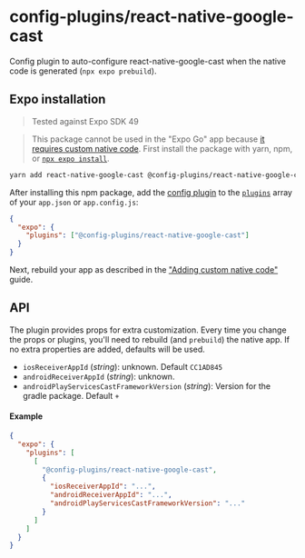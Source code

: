 # config-plugins/react-native-google-cast

Config plugin to auto-configure react-native-google-cast when the native code is generated (`npx expo prebuild`).

## Expo installation

> Tested against Expo SDK 49

> This package cannot be used in the "Expo Go" app because [it requires custom native code](https://docs.expo.io/workflow/customizing/).
> First install the package with yarn, npm, or [`npx expo install`](https://docs.expo.io/workflow/expo-cli/#expo-install).

```sh
yarn add react-native-google-cast @config-plugins/react-native-google-cast
```

After installing this npm package, add the [config plugin](https://docs.expo.io/guides/config-plugins/) to the [`plugins`](https://docs.expo.io/versions/latest/config/app/#plugins) array of your `app.json` or `app.config.js`:

```json
{
  "expo": {
    "plugins": ["@config-plugins/react-native-google-cast"]
  }
}
```

Next, rebuild your app as described in the ["Adding custom native code"](https://docs.expo.io/workflow/customizing/) guide.

## API

The plugin provides props for extra customization. Every time you change the props or plugins, you'll need to rebuild (and `prebuild`) the native app. If no extra properties are added, defaults will be used.

- `iosReceiverAppId` (_string_): unknown. Default `CC1AD845`
- `androidReceiverAppId` (_string_): unknown.
- `androidPlayServicesCastFrameworkVersion` (_string_): Version for the gradle package. Default `+`

#### Example

```json
{
  "expo": {
    "plugins": [
      [
        "@config-plugins/react-native-google-cast",
        {
          "iosReceiverAppId": "...",
          "androidReceiverAppId": "...",
          "androidPlayServicesCastFrameworkVersion": "..."
        }
      ]
    ]
  }
}
```
